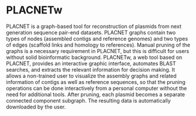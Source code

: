 # PLACNETw

PLACNET is a graph-based tool for reconstruction of plasmids from next generation sequence pair-end datasets. PLACNET graphs contain two types of nodes (assembled contigs and reference genomes) and two types of edges (scaffold links and homology to references). Manual pruning of the graphs is a necessary requirement in PLACNET, but this is difficult for users without solid bioinformatic background. PLACNETw, a web tool based on PLACNET, provides an interactive graphic interface, automates BLAST searches, and extracts the relevant information for decision making. It allows a non-trained user to visualize the assembly graphs and related information of contigs as well as reference sequences, so that the pruning operations can be done interactively from a personal computer without the need for additional tools. After pruning, each plasmid becomes a separate connected component subgraph. The resulting data is automatically downloaded by the user.
